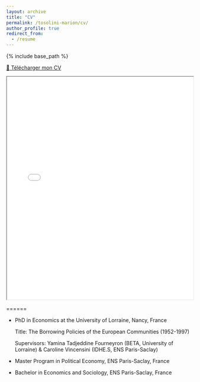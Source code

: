 ```yaml
---
layout: archive
title: "CV"
permalink: /tosolini-marion/cv/
author_profile: true
redirect_from:
  - /resume
---
```


{% include base_path %}


[📄 Télécharger mon CV](tosolini-marion/files/cv_eng.pdf)

<iframe src="/tosolini-marion/files/cv_eng.pdf" width="100%" height="600px"></iframe>


======
* PhD in Economics at the University of Lorraine, Nancy, France
  
  Title: The Borrowing Policies of the European Communities (1952-1997)

  Supervisors: Yamina Tadjeddine Fourneyron (BETA, University of Lorraine) & Caroline Vincensini (IDHE.S, ENS Paris-Saclay)
* Master Program in Political Economy, ENS Paris-Saclay, France
* Bachelor in Economics and Sociology, ENS Paris-Saclay, France

